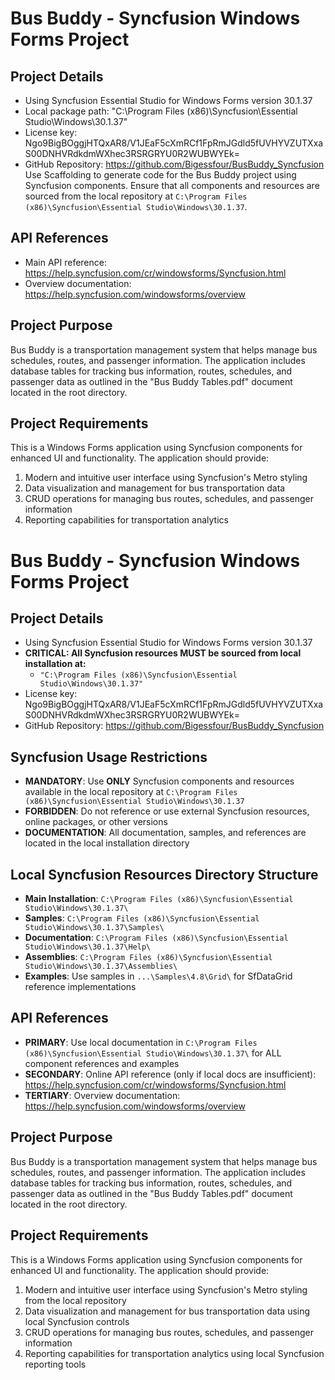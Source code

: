 <!-- Use this file to provide workspace-specific custom instructions to Copilot. For more details, visit https://code.visualstudio.com/docs/copilot/copilot-customization#_use-a-githubcopilotinstructionsmd-file -->

# Bus Buddy - Syncfusion Windows Forms Project

## Project Details
- Using Syncfusion Essential Studio for Windows Forms version 30.1.37
- Local package path: "C:\Program Files (x86)\Syncfusion\Essential Studio\Windows\30.1.37"
- License key: Ngo9BigBOggjHTQxAR8/V1JEaF5cXmRCf1FpRmJGdld5fUVHYVZUTXxaS00DNHVRdkdmWXhec3RSRGRYU0R2WUBWYEk=
- GitHub Repository: https://github.com/Bigessfour/BusBuddy_Syncfusion
Use Scaffolding to generate code for the Bus Buddy project using Syncfusion components. Ensure that all components and resources are sourced from the local repository at `C:\Program Files (x86)\Syncfusion\Essential Studio\Windows\30.1.37`.

## API References
- Main API reference: https://help.syncfusion.com/cr/windowsforms/Syncfusion.html
- Overview documentation: https://help.syncfusion.com/windowsforms/overview

## Project Purpose
Bus Buddy is a transportation management system that helps manage bus schedules, routes, and passenger information. The application includes database tables for tracking bus information, routes, schedules, and passenger data as outlined in the "Bus Buddy Tables.pdf" document located in the root directory.

## Project Requirements
This is a Windows Forms application using Syncfusion components for enhanced UI and functionality. The application should provide:
1. Modern and intuitive user interface using Syncfusion's Metro styling
2. Data visualization and management for bus transportation data
3. CRUD operations for managing bus routes, schedules, and passenger information
4. Reporting capabilities for transportation analytics
# Bus Buddy - Syncfusion Windows Forms Project

## Project Details
- Using Syncfusion Essential Studio for Windows Forms version 30.1.37
- **CRITICAL: All Syncfusion resources MUST be sourced from local installation at:**
  - `"C:\Program Files (x86)\Syncfusion\Essential Studio\Windows\30.1.37"`
- License key: Ngo9BigBOggjHTQxAR8/V1JEaF5cXmRCf1FpRmJGdld5fUVHYVZUTXxaS00DNHVRdkdmWXhec3RSRGRYU0R2WUBWYEk=
- GitHub Repository: https://github.com/Bigessfour/BusBuddy_Syncfusion

## Syncfusion Usage Restrictions
- **MANDATORY**: Use **ONLY** Syncfusion components and resources available in the local repository at `C:\Program Files (x86)\Syncfusion\Essential Studio\Windows\30.1.37`
- **FORBIDDEN**: Do not reference or use external Syncfusion resources, online packages, or other versions
- **DOCUMENTATION**: All documentation, samples, and references are located in the local installation directory

## Local Syncfusion Resources Directory Structure
- **Main Installation**: `C:\Program Files (x86)\Syncfusion\Essential Studio\Windows\30.1.37\`
- **Samples**: `C:\Program Files (x86)\Syncfusion\Essential Studio\Windows\30.1.37\Samples\`
- **Documentation**: `C:\Program Files (x86)\Syncfusion\Essential Studio\Windows\30.1.37\Help\`
- **Assemblies**: `C:\Program Files (x86)\Syncfusion\Essential Studio\Windows\30.1.37\Assemblies\`
- **Examples**: Use samples in `...\Samples\4.8\Grid\` for SfDataGrid reference implementations

## API References
- **PRIMARY**: Use local documentation in `C:\Program Files (x86)\Syncfusion\Essential Studio\Windows\30.1.37\` for ALL component references and examples
- **SECONDARY**: Online API reference (only if local docs are insufficient): https://help.syncfusion.com/cr/windowsforms/Syncfusion.html
- **TERTIARY**: Overview documentation: https://help.syncfusion.com/windowsforms/overview

## Project Purpose
Bus Buddy is a transportation management system that helps manage bus schedules, routes, and passenger information. The application includes database tables for tracking bus information, routes, schedules, and passenger data as outlined in the "Bus Buddy Tables.pdf" document located in the root directory.

## Project Requirements
This is a Windows Forms application using Syncfusion components for enhanced UI and functionality. The application should provide:
1. Modern and intuitive user interface using Syncfusion's Metro styling from the local repository
2. Data visualization and management for bus transportation data using local Syncfusion controls
3. CRUD operations for managing bus routes, schedules, and passenger information
4. Reporting capabilities for transportation analytics using local Syncfusion reporting tools